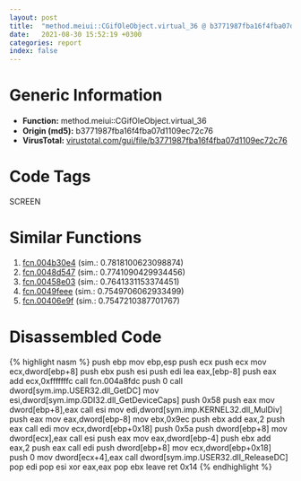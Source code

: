 ```yaml
---
layout: post
title:  "method.meiui꞉꞉CGifOleObject.virtual_36 @ b3771987fba16f4fba07d1109ec72c76"
date:   2021-08-30 15:52:19 +0300
categories: report
index: false
---
```


# Generic Information
- **Function:** method.meiui꞉꞉CGifOleObject.virtual\_36
- **Origin (md5):** b3771987fba16f4fba07d1109ec72c76
- **VirusTotal:** [virustotal.com/gui/file/b3771987fba16f4fba07d1109ec72c76][virustotal_ref]

# Code Tags
<span class="tag" id="SCREEN">SCREEN</span>


# Similar Functions

1. [fcn.004b30e4][similar_1_ref] (sim.: 0.7818100623098874)
2. [fcn.0048d547][similar_2_ref] (sim.: 0.7741090429934456)
3. [fcn.00458e03][similar_3_ref] (sim.: 0.7641331153374451)
4. [fcn.0049feee][similar_4_ref] (sim.: 0.7549706062933499)
5. [fcn.00406e9f][similar_5_ref] (sim.: 0.7547210387701767)


# Disassembled Code

{% highlight nasm %}
push ebp
mov ebp,esp
push ecx
push ecx
mov ecx,dword[ebp+8]
push ebx
push esi
push edi
lea eax,[ebp-8]
push eax
add ecx,0xfffffffc
call fcn.004a8fdc
push 0
call dword[sym.imp.USER32.dll_GetDC]
mov esi,dword[sym.imp.GDI32.dll_GetDeviceCaps]
push 0x58
push eax
mov dword[ebp+8],eax
call esi
mov edi,dword[sym.imp.KERNEL32.dll_MulDiv]
push eax
mov eax,dword[ebp-8]
mov ebx,0x9ec
push ebx
add eax,2
push eax
call edi
mov ecx,dword[ebp+0x18]
push 0x5a
push dword[ebp+8]
mov dword[ecx],eax
call esi
push eax
mov eax,dword[ebp-4]
push ebx
add eax,2
push eax
call edi
push dword[ebp+8]
mov ecx,dword[ebp+0x18]
push 0
mov dword[ecx+4],eax
call dword[sym.imp.USER32.dll_ReleaseDC]
pop edi
pop esi
xor eax,eax
pop ebx
leave 
ret 0x14
{% endhighlight %}


[similar_1_ref]: /report/fcn.004b30e4@b3771987fba16f4fba07d1109ec72c76
[similar_2_ref]: /report/fcn.0048d547@4fe38de7c6c86a1bad209560fa052231
[similar_3_ref]: /report/fcn.00458e03@d96761eb00d2d97e2b6f5ffffed0b46a
[similar_4_ref]: /report/fcn.0049feee@18980bd3439a28c3ca084fb94b418e27
[similar_5_ref]: /report/fcn.00406e9f@73677cb40830e94fbfb5483ff33e40b9
[virustotal_ref]: https://www.virustotal.com/gui/file/b3771987fba16f4fba07d1109ec72c76